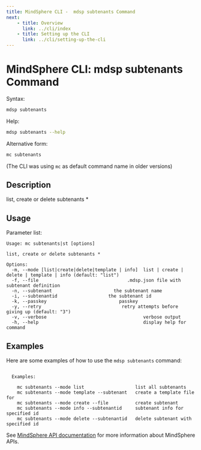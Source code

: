 ```yaml
---
title: MindSphere CLI -  mdsp subtenants Command
next:
    - title: Overview
      link: ../cli/index
    - title: Setting up the CLI
      link: ../cli/setting-up-the-cli
---
```


# MindSphere CLI: mdsp subtenants Command

Syntax:

```bash
mdsp subtenants
```

Help:

```bash
mdsp subtenants --help
```

Alternative form:

```bash
mc subtenants
```

(The CLI was using `mc` as default command name in older versions)

## Description

list, create or delete subtenants *

## Usage

Parameter list:

```text
Usage: mc subtenants|st [options]

list, create or delete subtenants *

Options:
  -m, --mode [list|create|delete|template | info]  list | create | delete | template | info (default: "list")
  -f, --file                                 .mdsp.json file with subtenant definition
  -n, --subtenant                       the subtenant name
  -i, --subtenantid                   the subtenant id
  -k, --passkey                           passkey
  -y, --retry                              retry attempts before giving up (default: "3")
  -v, --verbose                                    verbose output
  -h, --help                                       display help for command

```

## Examples

Here are some examples of how to use the `mdsp subtenants` command:

```text

  Examples:

    mc subtenants --mode list 					list all subtenants
    mc subtenants --mode template --subtenant  	create a template file for 
    mc subtenants --mode create --file  		create subtenant 
    mc subtenants --mode info --subtenantid  	subtenant info for specified id
    mc subtenants --mode delete --subtenantid  	delete subtenant with specified id

```

See [MindSphere API documentation](https://documentation.mindsphere.io/MindSphere/apis/index.html) for more information about MindSphere APIs.